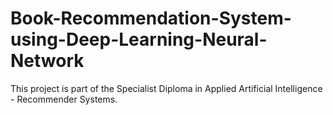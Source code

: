 # Book-Recommendation-System-using-Deep-Learning-Neural-Network

This project is part of the Specialist Diploma in Applied Artificial Intelligence - Recommender Systems.
